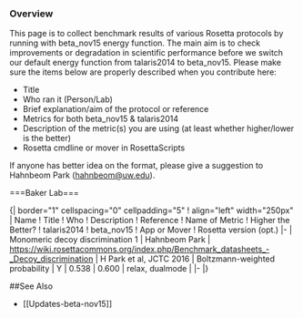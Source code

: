 ### Overview

This page is to collect benchmark results of various Rosetta protocols by running with beta_nov15 energy function. The main aim is to check improvements or degradation in scientific performance before we switch our default energy function from talaris2014 to beta_nov15. Please make sure the items below are properly described when you contribute here:

* Title
* Who ran it (Person/Lab)
* Brief explanation/aim of the protocol or reference
* Metrics for both beta_nov15 & talaris2014
* Description of the metric(s) you are using (at least whether higher/lower is the better)
* Rosetta cmdline or mover in RosettaScripts

If anyone has better idea on the format, please give a suggestion to Hahnbeom Park (hahnbeom@uw.edu).

===Baker Lab=== 

{| border="1" cellspacing="0" cellpadding="5"
! align="left" width="250px" | Name
! Title
! Who
! Description
! Reference
! Name of Metric
! Higher the Better? 
! talaris2014
! beta_nov15
! App or Mover
! Rosetta version (opt.)
|-
| Monomeric decoy discrimination 1
| Hahnbeom Park
| https://wiki.rosettacommons.org/index.php/Benchmark_datasheets_-_Decoy_discrimination
| H Park et al, JCTC 2016
| Boltzmann-weighted probability
| Y
| 0.538
| 0.600
| relax, dualmode
| 
|-
|}

##See Also

* [[Updates-beta-nov15]]
